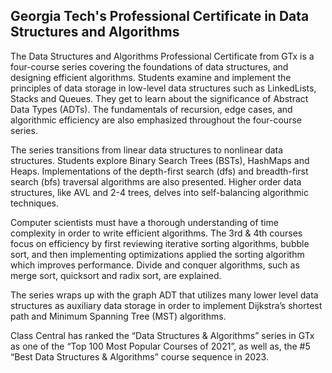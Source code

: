 ## Georgia Tech's Professional Certificate in Data Structures and Algorithms

The Data Structures and Algorithms Professional Certificate from GTx is a four-course series covering the foundations of data structures, and designing efficient algorithms. 
Students examine and implement the principles of data storage in low-level data structures such as LinkedLists, Stacks and Queues. 
They get to learn about the significance of Abstract Data Types (ADTs). The fundamentals of recursion, edge cases, and algorithmic efficiency are also emphasized throughout the four-course series. 

The series transitions from linear data structures to nonlinear data structures. 
Students explore Binary Search Trees (BSTs), HashMaps and Heaps. Implementations of the depth-first search (dfs) and breadth-first search (bfs) traversal algorithms are also presented. Higher order data structures, like AVL and 2-4 trees, delves into self-balancing algorithmic techniques. 

Computer scientists must have a thorough understanding of time complexity in order to write efficient algorithms. The 3rd & 4th courses focus on efficiency by first reviewing iterative sorting algorithms, bubble sort, and then implementing optimizations applied the sorting algorithm which improves performance. Divide and conquer algorithms, such as merge sort, quicksort and radix sort, are explained. 

The series wraps up with the graph ADT that utilizes many lower level data structures as auxiliary data storage in order to implement Dijkstra’s shortest path and Minimum Spanning Tree (MST) algorithms.

Class Central has ranked the “Data Structures & Algorithms” series in GTx as one of the “Top 100 Most Popular Courses of 2021”, as well as, the #5 “Best Data Structures & Algorithms” course sequence in 2023.
